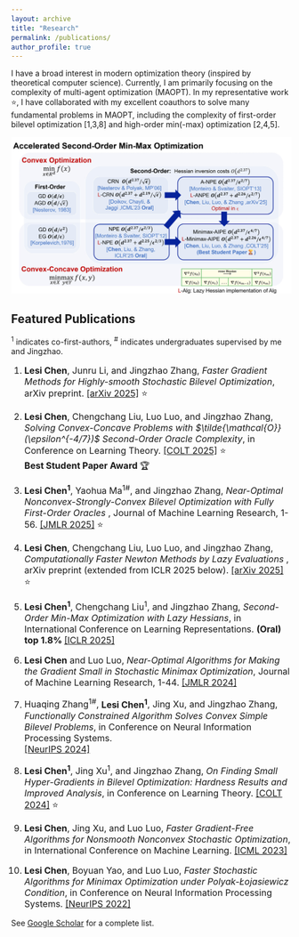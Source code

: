 ```yaml
---
layout: archive
title: "Research"
permalink: /publications/
author_profile: true
---
```


I have a broad interest in modern optimization theory (inspired by theoretical computer science). Currently, I am primarily focusing on the complexity of multi-agent optimization (MAOPT). In my representative work ⭐, I have collaborated with my excellent coauthors to solve many fundamental problems in MAOPT, including the complexity of first-order bilevel optimization [1,3,8] and high-order min(-max) optimization [2,4,5].

<img src="/images/research/Minimax.jpg" style="max-width: 100%; height: auto;">


<h2> Featured Publications </h2>

<sup>1</sup> indicates co-first-authors, <sup>#</sup> indicates undergraduates supervised by me and Jingzhao.
    
<ol class="custom-ol">
<font size="3">  
<li><p> 
<b>Lesi Chen</b>, Junru Li, and Jingzhao Zhang, <i> Faster Gradient Methods for Highly-smooth Stochastic Bilevel Optimization</i>, arXiv preprint. <a href="https://arxiv.org/abs/2509.02937">[arXiv 2025]</a> ⭐
</p>
</li>    
<li><p> <b>Lesi Chen</b>, Chengchang Liu, Luo Luo, and Jingzhao Zhang,  <i> Solving Convex-Concave Problems with $\tilde{\mathcal{O}}(\epsilon^{-4/7})$ Second-Order Oracle Complexity</i>, in Conference on Learning Theory. <a href="http://arxiv.org/abs/2506.08362">[COLT 2025]</a> ⭐ <br>  <b>Best Student Paper Award 
</b> 🏆
</p></li> 
<li><p> <b>Lesi Chen<sup>1</sup></b>, Yaohua Ma<sup>1#</sup>, and Jingzhao Zhang,
 <i> Near-Optimal Nonconvex-Strongly-Convex Bilevel Optimization with Fully First-Order Oracles </i>, Journal of Machine Learning Research, 1-56. 
  <a href="https://arxiv.org/abs/2306.14853">[JMLR 2025]</a> ⭐
 </p></li>
<li><p>  <b>Lesi Chen</b>, Chengchang Liu, Luo Luo, and Jingzhao Zhang,
<i> Computationally Faster Newton Methods by Lazy Evaluations </i>,
 arXiv preprint (extended from ICLR 2025 below).
 <a href="https://arxiv.org/abs/2501.17488">[arXiv 2025]</a> ⭐
</p></li>
<li><p> <b>Lesi Chen<sup>1</sup></b>, Chengchang Liu<sup>1</sup>, and Jingzhao Zhang,  <i> Second-Order Min-Max Optimization with Lazy Hessians</i>, in International Conference on  Learning Representations. <b>(Oral) top 1.8% </b>  <a href="https://arxiv.org/pdf/2410.09568">[ICLR 2025]</a> 
</p></li>
<li><p> <b>Lesi Chen</b> and Luo Luo, <i> Near-Optimal Algorithms for Making the Gradient Small in Stochastic Minimax Optimization</i>, Journal of Machine Learning Research, 1-44. 
  <a href="https://arxiv.org/abs/2208.05925">[JMLR 2024]</a>
</p></li> 
<li><p> Huaqing Zhang<sup>1#</sup>, <b>Lesi Chen<sup>1</sup></b>, Jing Xu, and Jingzhao Zhang, <i>
 Functionally Constrained Algorithm Solves Convex Simple Bilevel Problems</i>, in Conference on Neural Information Processing Systems. <br>
 <a href="https://arxiv.org/abs/2409.06530">[NeurIPS 2024]</a>
 </p></li>
<!-- 
<li><p> Communication Efficient Distributed Newton Method with Fast Convergence Rates. <br />
 Chengchang Liu, <b>Lesi Chen</b>, Luo Luo, and John C.S. Lui. <a href="https://arxiv.org/abs/2305.17945">[SIGKDD 2023] </a>
</p> </li> -->
<li><p> <b>Lesi Chen<sup>1</sup></b>, Jing Xu<sup>1</sup>, and Jingzhao Zhang, <i> On Finding Small Hyper-Gradients in Bilevel Optimization: Hardness Results and Improved Analysis</i>,
 in Conference on Learning Theory. 
<a href="https://arxiv.org/abs/2301.00712">[COLT 2024]</a> ⭐
</p></li>
<!--  <li><p>
Yuxing Liu, <b>Lesi Chen</b>,  and Luo Luo, <i>
Decentralized Convex Finite-Sum Optimization with Better Dependence on Condition Numbers</i>.
 <a href="https://openreview.net/pdf?id=LLdeUPOUXk">[ICML 2024] </a> 
</p></li>
<li><p> <b>Lesi Chen</b>, Haishan Ye, and Luo Luo, <i>An Efficient Stochastic Algorithm for Decentralized Nonconvex-Strongly-Concave Minimax Optimization</i>,
in International Conference on Artificial Intelligence and Statistics. <a href="https://arxiv.org/abs/2212.02387">[AISTATS 2024] </a>
</p> </li>
<li><p> Luo Luo, Yunyan Bai, <b>Lesi Chen</b>, Yuxing Liu, Haishan Ye,
<i> On the Complexity of Decentralized Smooth Nonconvex Finite-Sum Optimization </i>, arXiv preprint.
 <a href="https://arxiv.org/abs/2210.13931">[arXiv 2022]</a> ⭐
</p> </li> -->
<li><p> <b>Lesi Chen</b>, Jing Xu, and Luo Luo, <i> Faster Gradient-Free Algorithms for Nonsmooth Nonconvex Stochastic Optimization</i>,
 in International Conference on Machine Learning. 
  <a href="https://arxiv.org/abs/2301.06428"> [ICML 2023]</a>
 </p> </li>
<li><p>  <b>Lesi Chen</b>, Boyuan Yao, and Luo Luo, <i> Faster Stochastic Algorithms for Minimax Optimization under Polyak-Łojasiewicz Condition</i>, 
 in Conference on Neural Information Processing Systems.
  <a href="https://arxiv.org/abs/2307.15868"> [NeurIPS 2022]</a>
 </p> </li>
</font>
</ol>

See [Google Scholar](https://scholar.google.com/citations?user=ynGzhugAAAAJ&hl=en&oi=ao) for a complete list.
  
  
